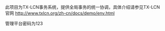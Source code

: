此项目为TX-LCN事务系统，提供全局事务的统一协调，具体介绍请参见TX-LCN官网
http://www.txlcn.org/zh-cn/docs/demo/env.html 


管理平台密码为123
